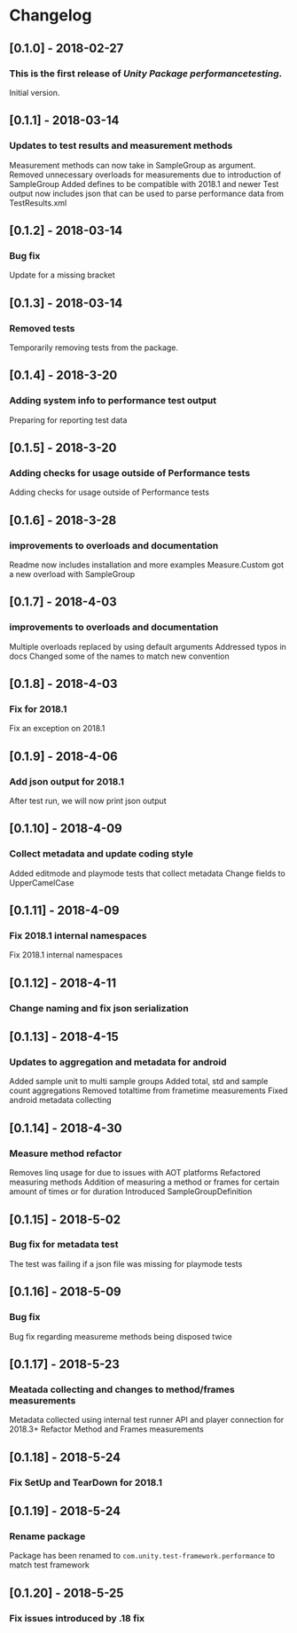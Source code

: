 # Changelog

## [0.1.0] - 2018-02-27

### This is the first release of *Unity Package performancetesting*.

Initial version.


## [0.1.1] - 2018-03-14

### Updates to test results and measurement methods

Measurement methods can now take in SampleGroup as argument.
Removed unnecessary overloads for measurements due to introduction of SampleGroup
Added defines to be compatible with 2018.1 and newer
Test output now includes json that can be used to parse performance data from TestResults.xml

## [0.1.2] - 2018-03-14

### Bug fix

Update for a missing bracket

## [0.1.3] - 2018-03-14

### Removed tests

Temporarily removing tests from the package.


## [0.1.4] - 2018-3-20

### Adding system info to performance test output

Preparing for reporting test data


## [0.1.5] - 2018-3-20

### Adding checks for usage outside of Performance tests

Adding checks for usage outside of Performance tests


## [0.1.6] - 2018-3-28

### improvements to overloads and documentation

Readme now includes installation and more examples
Measure.Custom got a new overload with SampleGroup


## [0.1.7] - 2018-4-03

### improvements to overloads and documentation

Multiple overloads replaced by using default arguments
Addressed typos in docs
Changed some of the names to match new convention

## [0.1.8] - 2018-4-03

### Fix for 2018.1

Fix an exception on 2018.1

## [0.1.9] - 2018-4-06

### Add json output for 2018.1

After test run, we will now print json output

## [0.1.10] - 2018-4-09

### Collect metadata and update coding style

Added editmode and playmode tests that collect metadata
Change fields to UpperCamelCase

## [0.1.11] - 2018-4-09

### Fix 2018.1 internal namespaces

Fix 2018.1 internal namespaces

## [0.1.12] - 2018-4-11

### Change naming and fix json serialization

## [0.1.13] - 2018-4-15

### Updates to aggregation and metadata for android

Added sample unit to multi sample groups
Added total, std and sample count aggregations
Removed totaltime from frametime measurements
Fixed android metadata collecting

## [0.1.14] - 2018-4-30

### Measure method refactor

Removes linq usage for due to issues with AOT platforms
Refactored measuring methods
Addition of measuring a method or frames for certain amount of times or for duration
Introduced SampleGroupDefinition


## [0.1.15] - 2018-5-02

### Bug fix for metadata test

The test was failing if a json file was missing for playmode tests

## [0.1.16] - 2018-5-09

### Bug fix

Bug fix regarding measureme methods being disposed twice

## [0.1.17] - 2018-5-23

### Meatada collecting and changes to method/frames measurements

Metadata collected using internal test runner API and player connection for 2018.3+
Refactor Method and Frames measurements

## [0.1.18] - 2018-5-24

### Fix SetUp and TearDown for 2018.1

## [0.1.19] - 2018-5-24

### Rename package

Package has been renamed to `com.unity.test-framework.performance` to match test framework

## [0.1.20] - 2018-5-25

### Fix issues introduced by .18 fix